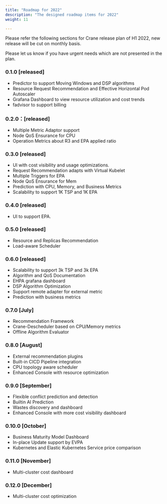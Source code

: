 ```yaml
---
title: "Roadmap for 2022"
description: "The designed roadmap items for 2022"
weight: 11

---
```


Please refer the following sections for Crane release plan of H1 2022, new release will be cut on monthly basis.

Please let us know if you have urgent needs which are not presented in the plan. 
### 0.1.0 [released]
- Predictor to support Moving Windows and DSP algorithms
- Resource Request Recommendation and Effective Horizontal Pod Autoscaler
- Grafana Dashboard to view resource utilization and cost trends
- fadvisor to support billing	
### 0.2.0：[released]
- Multiple Metric Adaptor support
- Node QoS Ensurance for CPU
- Operation Metrics about R3 and EPA applied ratio
### 0.3.0 [released]
- UI with cost visibility and usage optimizations.
- Request Recommendation adapts with Virtual Kubelet
- Multiple Triggers for EPA
- Node QoS Ensurance for Mem
- Prediction with CPU, Memory, and Business Metrics
- Scalability to support 1K TSP and 1K EPA			
### 0.4.0 [released]
- UI to support EPA.					
### 0.5.0 [released]
- Resource and Replicas Recommendation
- Load-aware Scheduler
### 0.6.0 [released]
- Scalability to support 3k TSP and 3k EPA		
- Algorithm and QoS Documentation
- EHPA grafana dashboard
- DSP Algorithm Optimization
- Support remote adapter for external metric
- Prediction with business metrics
### 0.7.0 [July]
- Recommendation Framework
- Crane-Descheduler based on CPU/Memory metrics
- Offline Algorithm Evaluator
### 0.8.0 [August]
- External recommendation plugins
- Built-in CICD Pipeline integration
- CPU topology aware scheduler
- Enhanced Console with resource optimization
### 0.9.0 [September]
- Flexible conflict prediction and detection 
- Builtin AI Prediction
- Wastes discovery and dashboard
- Enhanced Console with more cost visibility dashboard
### 0.10.0 [October]
- Business Maturity Model Dashboard 
- In-place Update support by EVPA
- Kubernetes and Elastic Kubernetes Service price comparison
### 0.11.0 [November]
- Multi-cluster cost dashboard
### 0.12.0 [December]
- Multi-cluster cost optimization
